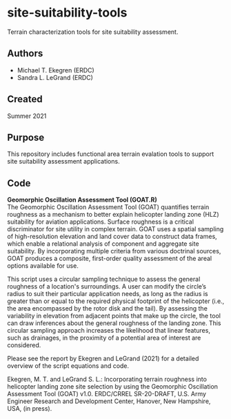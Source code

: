 # site-suitability-tools
Terrain characterization tools for site suitability assessment.

## Authors
* Michael T. Ekegren (ERDC)
* Sandra L. LeGrand (ERDC)

## Created 
Summer 2021

## Purpose
This repository includes functional area terrain evalation tools to support site suitability assessment applications.

## Code
**Geomorphic Oscillation Assessment Tool (GOAT.R)**<br/>
The Geomorphic Oscillation Assessment Tool (GOAT) quantifies terrain roughness as a mechanism to better explain helicopter landing zone (HLZ) suitability for aviation applications. Surface roughness is a critical discriminator for site utility in complex terrain. GOAT uses a spatial sampling of high-resolution elevation and land cover data to construct data frames, which enable a relational analysis of component and aggregate site suitability. By incorporating multiple criteria from various doctrinal sources, GOAT produces a composite, first-order quality assessment of the areal options available for use. 

This script uses a circular sampling technique to assess the general roughness of a location's surroundings. A user can modify the circle’s radius to suit their particular application needs, as long as the radius is greater than or equal to the required physical footprint of the helicopter (i.e., the area encompassed by the rotor disk and the tail). By assessing the variability in elevation from adjacent points that make up the circle, the tool can draw inferences about the general roughness of the landing zone. This circular sampling approach increases the likelihood that linear features, such as drainages, in the proximity of a potential area of interest are considered.

Please see the report by Ekegren and LeGrand (2021) for a detailed overview of the script equations and code. 

Ekegren, M. T. and LeGrand S. L.: Incorporating terrain roughness into helicopter landing zone site selection by using the Geomorphic Oscillation Assessment Tool (GOAT) v1.0. ERDC/CRREL SR-20-DRAFT, U.S. Army Engineer Research and Development Center, Hanover, New Hampshire, USA, (in press).

